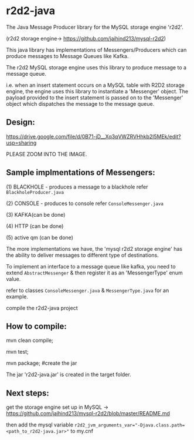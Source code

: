 r2d2-java
=========

The Java Message Producer library for the MySQL storage engine 'r2d2'.

(r2d2 storage engine-> https://github.com/jaihind213/mysql-r2d2)

This java library has implementations of Messengers/Producers which can produce messages
to Message Queues like Kafka.

The r2d2 MySQL storage engine uses this library to produce message to a message queue.

i.e. when an insert statement occurs on a MySQL table with R2D2 storage engine, the engine
uses this library to instantiate a 'Messenger' object. The payload provided to the insert statement
is passed on to the 'Messenger' object which dispatches the message to the message queue.

Design:
-------
https://drive.google.com/file/d/0B71-jD__Xq3qVWZRVHhkb2l5MEk/edit?usp=sharing

PLEASE ZOOM INTO THE IMAGE.

Sample implmentations of Messengers:
-----------------------------------

(1) BLACKHOLE - produces a message to a blackhole refer `BlackholeProducer.java` 
 
(2) CONSOLE - produces to console refer `ConsoleMessenger.java`

(3) KAFKA(can be done)

(4) HTTP (can be done)

(5) active qm (can be done)

The more implementations we have, the 'mysql r2d2 storage engine' has the ability to deliver messages
to different type of destinations.

To implement an interface to a message queue like kafka, 
you need to extend `AbstractMessenger` & then register it as an 'MessengerType' enum value.

refer to classes `ConsoleMessenger.java` & `MessengerType.java` for an example.

compile the r2d2-java project 

How to compile:
---------------

mvn clean compile;

mvn test;

mvn package; #create the jar

The jar 'r2d2-java.jar' is created in the target folder.

Next steps:
-----------

get the storage engine set up in MySQL -> https://github.com/jaihind213/mysql-r2d2/blob/master/README.md

then add the mysql variable `r2d2_jvm_arguments_var="-Djava.class.path=<path_to_r2d2-java.jar>"` to my.cnf